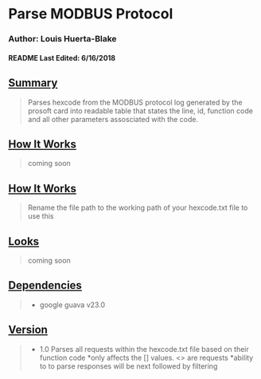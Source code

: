 <h1><b>Parse MODBUS Protocol</b></h1>

<h3><b>Author: Louis Huerta-Blake</b></h3>
<h4><b>README Last Edited: 6/16/2018</b><h4>

<h2><b><u>Summary</u></b></h2>

>Parses hexcode from the MODBUS protocol log generated by the prosoft card into readable table that states the line, id, function code and all other parameters assosciated with the code.

<h2><b><u>How It Works</u></b></h2>

>coming soon


<h2><b><u>How It Works</u></b></h2>

> Rename the file path to the working path of your hexcode.txt file to use this

<h2><b><u>Looks</u></b></h2>

>coming soon

<h2><b><u>Dependencies</u></b></h2>

>* google guava v23.0


<h2><b><u>Version</u></b></h2>

>* 1.0 Parses all requests within the hexcode.txt file based on their function code
>   *only affects the [] values. <> are requests
>   *ability to to parse responses will be next followed by filtering

